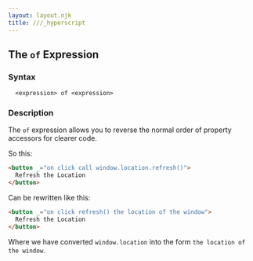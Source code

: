 ```yaml
---
layout: layout.njk
title: ///_hyperscript
---
```


## The `of` Expression

### Syntax

```ebnf
  <expression> of <expression>
```

### Description

The `of` expression allows you to reverse the normal order of property accessors for clearer code.

So this:

```html
<button _="on click call window.location.refresh()">
  Refresh the Location
</button>
```

Can be rewritten like this:

```html
<button _="on click refresh() the location of the window">
  Refresh the Location
</button>
```

Where we have converted `window.location` into the form `the location of the window`.
